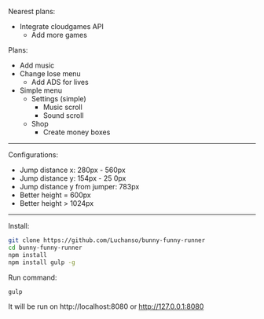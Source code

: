 Nearest plans:
* Integrate cloudgames API
  * Add more games

Plans:

* Add music
* Change lose menu
  * Add ADS for lives
* Simple menu
  * Settings (simple)
    * Music scroll
    * Sound scroll
  * Shop
    * Create money boxes

---
Configurations:
* Jump distance x: 280px - 560px
* Jump distance y: 154px - 25 0px
* Jump distance y from jumper: 783px
* Better height = 600px
* Better height >  1024px

---
Install:
```sh
git clone https://github.com/Luchanso/bunny-funny-runner
cd bunny-funny-runner
npm install
npm install gulp -g
```
Run command:
```sh
gulp
```
It will be run on http://localhost:8080 or http://127.0.0.1:8080
